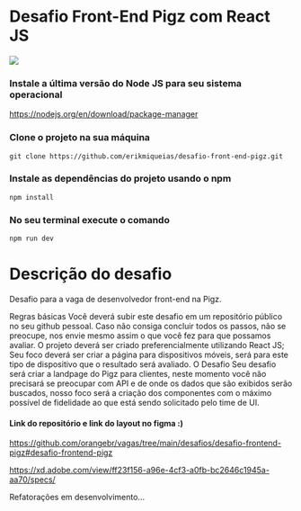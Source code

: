 # Desafio Front-End Pigz com React JS

<p>
  <a href="https://skillicons.dev">
    <img src="https://skillicons.dev/icons?i=react,tailwind,typescript" />
  </a>
</p>

### Instale a última versão do Node JS para seu sistema operacional

https://nodejs.org/en/download/package-manager

### Clone o projeto na sua máquina

```
git clone https://github.com/erikmiqueias/desafio-front-end-pigz.git
```

### Instale as dependências do projeto usando o npm

```
npm install
```

### No seu terminal execute o comando

```
npm run dev
```

<h1>Descrição do desafio</h1>

Desafio para a vaga de desenvolvedor front-end na Pigz.

Regras básicas
Você deverá subir este desafio em um repositório público no seu github pessoal.
Caso não consiga concluir todos os passos, não se preocupe, nos envie mesmo assim o que você fez para que possamos avaliar.
O projeto deverá ser criado preferencialmente utilizando React JS;
Seu foco deverá ser criar a página para dispositivos móveis, será para este tipo de dispositivo que o resultado será avaliado.
O Desafio
Seu desafio será criar a landpage do Pigz para clientes, neste momento você não precisará se preocupar com API e de onde os dados que são exibidos serão buscados, nosso foco será a criação dos componentes com o máximo possível de fidelidade ao que está sendo solicitado pelo time de UI.

<h4>Link do repositório e link do layout no figma :)</h4>

https://github.com/orangebr/vagas/tree/main/desafios/desafio-frontend-pigz#desafio-frontend-pigz

https://xd.adobe.com/view/ff23f156-a96e-4cf3-a0fb-bc2646c1945a-aa70/specs/

<span>Refatorações em desenvolvimento...</span>
